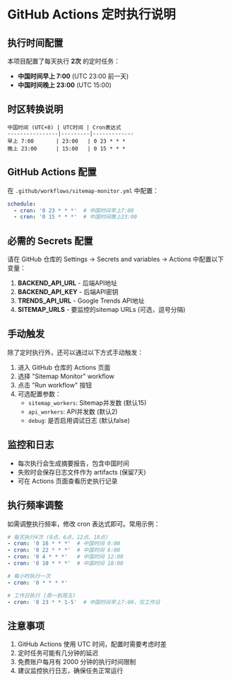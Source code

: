 # GitHub Actions 定时执行说明

## 执行时间配置

本项目配置了每天执行 **2次** 的定时任务：

- **中国时间早上 7:00** (UTC 23:00 前一天)
- **中国时间晚上 23:00** (UTC 15:00)

## 时区转换说明

```
中国时间 (UTC+8) | UTC时间 | Cron表达式
----------------|---------|-------------
早上 7:00       | 23:00   | 0 23 * * *
晚上 23:00      | 15:00   | 0 15 * * *
```

## GitHub Actions 配置

在 `.github/workflows/sitemap-monitor.yml` 中配置：

```yaml
schedule:
  - cron: '0 23 * * *'  # 中国时间早上7:00
  - cron: '0 15 * * *'  # 中国时间晚上23:00
```

## 必需的 Secrets 配置

请在 GitHub 仓库的 Settings → Secrets and variables → Actions 中配置以下变量：

1. **BACKEND_API_URL** - 后端API地址
2. **BACKEND_API_KEY** - 后端API密钥
3. **TRENDS_API_URL** - Google Trends API地址
4. **SITEMAP_URLS** - 要监控的sitemap URLs (可选，逗号分隔)

## 手动触发

除了定时执行外，还可以通过以下方式手动触发：

1. 进入 GitHub 仓库的 Actions 页面
2. 选择 "Sitemap Monitor" workflow
3. 点击 "Run workflow" 按钮
4. 可选配置参数：
   - `sitemap_workers`: Sitemap并发数 (默认15)
   - `api_workers`: API并发数 (默认2)
   - `debug`: 是否启用调试日志 (默认false)

## 监控和日志

- 每次执行会生成摘要报告，包含中国时间
- 失败时会保存日志文件作为 artifacts (保留7天)
- 可在 Actions 页面查看历史执行记录

## 执行频率调整

如需调整执行频率，修改 cron 表达式即可。常用示例：

```yaml
# 每天执行4次 (0点、6点、12点、18点)
- cron: '0 16 * * *'  # 中国时间 0:00
- cron: '0 22 * * *'  # 中国时间 6:00  
- cron: '0 4 * * *'   # 中国时间 12:00
- cron: '0 10 * * *'  # 中国时间 18:00

# 每小时执行一次
- cron: '0 * * * *'

# 工作日执行 (周一到周五)
- cron: '0 23 * * 1-5'  # 中国时间早上7:00，仅工作日
```

## 注意事项

1. GitHub Actions 使用 UTC 时间，配置时需要考虑时差
2. 定时任务可能有几分钟的延迟
3. 免费账户每月有 2000 分钟的执行时间限制
4. 建议监控执行日志，确保任务正常运行